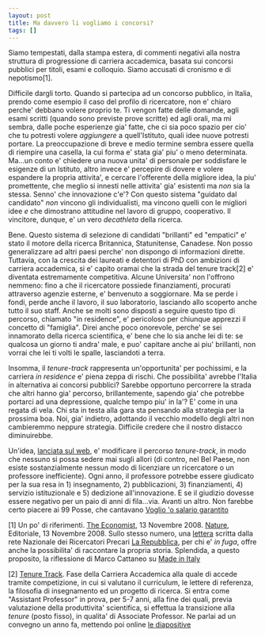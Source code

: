 ```yaml
---
layout: post
title: Ma davvero li vogliamo i concorsi?
tags: []
---
```


Siamo tempestati, dalla stampa estera, di commenti negativi alla nostra struttura di progressione di carriera accademica, basata sui concorsi pubblici per titoli, esami e colloquio. Siamo accusati di cronismo e di nepotismo[1].

Difficile dargli torto. Quando si partecipa ad un concorso pubblico, in Italia, prendo come esempio il caso del profilo di ricercatore, non e' chiaro perche' debbano volere proprio te. Ti vengon fatte delle domande, agli esami scritti (quando sono previste prove scritte) ed agli orali, ma mi sembra, dalle poche esperienze gia' fatte, che ci sia poco spazio per cio' che tu potresti volere *aggiungere* a quell'Istituto, quali idee nuove potresti portare. La preoccupazione di breve e medio termine sembra essere quella di riempire una casella, la cui forma e' stata gia' piu' o meno determinata. Ma...un conto e' chiedere una nuova unita' di personale per soddisfare le esigenze di un Istituto, altro invece e' percepire di dovere e volere espandere la propria attivita', e cercare l'offerente della migliore idea, la piu' promettente, che meglio si innesti nelle attivita' gia' esistenti ma *non* sia la stessa. Senno' che innovazione c'e'? Con questo sistema "guidato dal candidato" *non* vincono gli individualisti, ma vincono quelli con le migliori idee *e* che dimostrano attitudine nel lavoro di gruppo, cooperativo. Il vincitore, dunque, e' un vero *decathleta* della ricerca.

Bene. Questo sistema di selezione di candidati "brillanti" ed "empatici" e' stato il motore della ricerca Britannica, Statunitense, Canadese. Non posso generalizzare ad altri paesi perche' non dispongo di informazioni dirette. Tuttavia, con la crescita dei laureati e detentori di PhD con ambizioni di carriera accademica, si e' capito oramai che la strada del tenure track[2] e' diventata estremamente competitiva. Alcune Universita' non l'offrono nemmeno: fino a che il ricercatore possiede finanziamenti, procurati attraverso agenzie esterne, e' benvenuto a soggiornare. Ma se perde i fondi, perde anche il lavoro, il suo laboratorio, lasciando allo scoperto anche tutto il suo staff. Anche se molti sono disposti a seguire questo tipo di percorso, chiamato "in residence", e' pericoloso per chiunque apprezzi il concetto di "famiglia". Direi anche poco onorevole, perche' se sei innamorato della ricerca scientifica, e' bene che lo sia anche lei di te: se qualcosa un giorno ti andra' male, e puo' capitare anche ai piu' brillanti, non vorrai che lei ti volti le spalle, lasciandoti a terra.

Insomma, il *tenure-track* rappresenta un'opportunita' per pochissimi, e la carriera *in residence* e' piena zeppa di rischi. Che possibilita' avrebbe l'Italia in alternativa ai concorsi pubblici? Sarebbe opportuno percorrere la strada che altri hanno gia' percorso, brillantemente, sapendo gia' che potrebbe portarci ad una depressione, qualche tempo piu' in la'? E' come in una regata di vela. Chi sta in testa alla gara sta pensando alla strategia per la prossima boa. Noi, gia' indietro, adottando il vecchio modello degli altri non cambieremmo neppure strategia. Difficile credere che il nostro distacco diminuirebbe.

Un'idea, [lanciata sul web](http://www.biojobblog.com/2008/11/articles/ideas-and-indulgences/is-tenure-obsolete/), e' modificare il percorso *tenure-track*, in modo che nessuno si possa sedere mai sugli allori (di contro, nel Bel Paese, non esiste sostanzialmente nessun modo di licenziare un ricercatore o un professore inefficiente). Ogni anno, il professore potrebbe essere giudicato per la sua resa in 1) insegnamento, 2) pubblicazioni, 3) finanziamenti, 4) servizio istituzionale e 5) dedizione all'innovazione. E se il giudizio dovesse essere negativo per un paio di anni di fila...via. Avanti un altro.
Non farebbe certo piacere ai 99 Posse, che cantavano [Voglio 'o salario garantito](http://www.elyrics.net/read/0-9/99-posse-lyrics/salario-garantito-lyrics.html)

[1] Un po' di riferimenti.
[The Economist](http://www.economist.com/world/europe/displaystory.cfm?STORY_ID=12607260), 13 Novembre 2008.
[Nature](http://www.nature.com/nature/journal/v456/n7219/full/456142a.html), Editoriale, 13 Novembre 2008. Sullo stesso numero, una [lettera](http://www.nature.com/nature/journal/v456/n7219/full/456166a.html) scritta dalla rete Nazionale dei Ricercatori Precari
[La Repubblica](http://www.repubblica.it/speciale/2008/appelli/ricercatori_estero/index.html), per chi e' *in fuga*, offre anche la possibilita' di raccontare la propria storia. Splendida, a questo proposito, la riflessione di Marco Cattaneo su [Made in Italy](http://cattaneo-lescienze.blogautore.espresso.repubblica.it/2008/11/18/mille-testimoni-scomodi/)

[2] [Tenure Track](http://en.wikipedia.org/wiki/Tenure-track). Fase della Carriera Accademica alla quale di accede tramite competizione, in cui si valutano il curriculum, le lettere di referenza, la filosofia di insegnamento ed un progetto di ricerca. Si entra come "Assistant Professor" in prova, per 5-7 anni, alla fine dei quali, previa valutazione della produttivita' scientifica, si effettua la transizione alla *tenure* (posto fisso), in qualita' di Associate Professor. Ne parlai ad un convegno un anno fa, mettendo poi online [le diapositive](http://www.slideshare.net/pintarello/percorso-accademico-italiano-vs-uk-ed-usa/v1)

